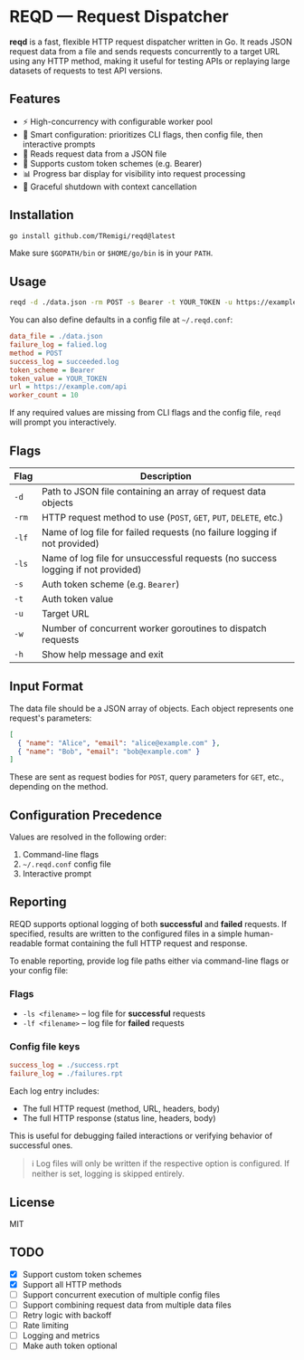 # REQD — Request Dispatcher

**reqd** is a fast, flexible HTTP request dispatcher written in Go. It reads JSON request data from a file and sends requests concurrently to a target URL using any HTTP method, making it useful for testing APIs or replaying large datasets of requests to test API versions.

## Features

- ⚡ High-concurrency with configurable worker pool
- 🧠 Smart configuration: prioritizes CLI flags, then config file, then interactive prompts
- 📁 Reads request data from a JSON file
- 🔐 Supports custom token schemes (e.g. Bearer)
- 📊 Progress bar display for visibility into request processing
- 🧼 Graceful shutdown with context cancellation

## Installation

```sh
go install github.com/TRemigi/reqd@latest
```

Make sure `$GOPATH/bin` or `$HOME/go/bin` is in your `PATH`.

## Usage

```sh
reqd -d ./data.json -rm POST -s Bearer -t YOUR_TOKEN -u https://example.com/api -w 10
```

You can also define defaults in a config file at `~/.reqd.conf`:

```ini
data_file = ./data.json
failure_log = falied.log
method = POST
success_log = succeeded.log
token_scheme = Bearer
token_value = YOUR_TOKEN
url = https://example.com/api
worker_count = 10
```

If any required values are missing from CLI flags and the config file, `reqd` will prompt you interactively.

## Flags

| Flag  | Description                                                                     |
| ----- | ------------------------------------------------------------------------------- |
| `-d`  | Path to JSON file containing an array of request data objects                   |
| `-rm`  | HTTP request method to use (`POST`, `GET`, `PUT`, `DELETE`, etc.)                       |
| `-lf` | Name of log file for failed requests (no failure logging if not provided)       |
| `-ls` | Name of log file for unsuccessful requests (no success logging if not provided) |
| `-s`  | Auth token scheme (e.g. `Bearer`)                                               |
| `-t`  | Auth token value                                                                |
| `-u`  | Target URL                                                                      |
| `-w`  | Number of concurrent worker goroutines to dispatch requests                     |
| `-h`  | Show help message and exit                                                      |

## Input Format

The data file should be a JSON array of objects. Each object represents one request's parameters:

```json
[
  { "name": "Alice", "email": "alice@example.com" },
  { "name": "Bob", "email": "bob@example.com" }
]
```

These are sent as request bodies for `POST`, query parameters for `GET`, etc., depending on the method.

## Configuration Precedence

Values are resolved in the following order:

1. Command-line flags
2. `~/.reqd.conf` config file
3. Interactive prompt

## Reporting

REQD supports optional logging of both **successful** and **failed** requests. If specified, results are written to the configured files in a simple human-readable format containing the full HTTP request and response.

To enable reporting, provide log file paths either via command-line flags or your config file:

### Flags

- `-ls <filename>` – log file for **successful** requests
- `-lf <filename>` – log file for **failed** requests

### Config file keys

```ini
success_log = ./success.rpt
failure_log = ./failures.rpt
```

Each log entry includes:

- The full HTTP request (method, URL, headers, body)
- The full HTTP response (status line, headers, body)

This is useful for debugging failed interactions or verifying behavior of successful ones.

> ℹ️ Log files will only be written if the respective option is configured. If neither is set, logging is skipped entirely.

## License

MIT

## TODO

- [x] Support custom token schemes
- [x] Support all HTTP methods
- [ ] Support concurrent execution of multiple config files
- [ ] Support combining request data from multiple data files
- [ ] Retry logic with backoff
- [ ] Rate limiting
- [ ] Logging and metrics
- [ ] Make auth token optional
